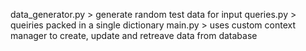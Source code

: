 data_generator.py > generate random test data for input
queries.py > queiries packed in a single dictionary
main.py > uses custom context manager to create, update and retreave data from database
